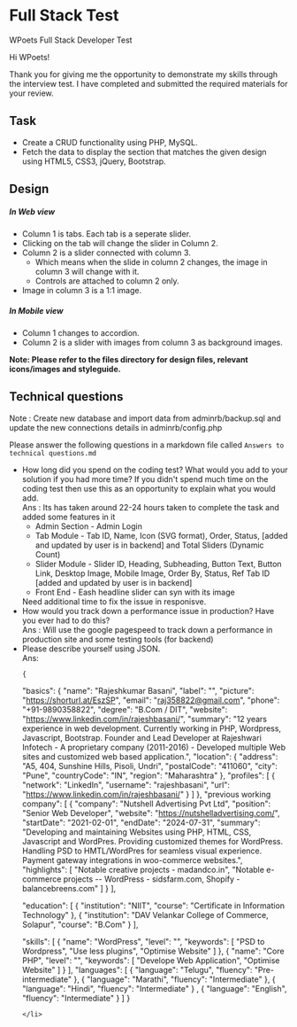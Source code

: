# Full Stack Test
WPoets Full Stack Developer Test

Hi WPoets!

Thank you for giving me the opportunity to demonstrate my skills through the interview test. I have completed and submitted the required materials for your review.

<h2>Task</h2>
<ul>
  <li>Create a CRUD functionality using PHP, MySQL.</li>
	<li>Fetch the data to display the section that matches the given design using HTML5, CSS3, jQuery, Bootstrap.</li>
</ul>

<h2>Design</h2>

<h5>In Web view</h5>
<ul>
  <li>Column 1 is tabs. Each tab is a seperate slider.</li>
	<li>Clicking on the tab will change the slider in Column 2.</li>
	<li>
		Column 2 is a slider connected with column 3.
		<ul>
			<li>Which means when the slide in column 2 changes, the image in column 3 will change with it.</li>
			<li>Controls are attached to column 2 only.</li>
		</ul>
	</li>
	<li>Image in column 3 is a 1:1 image.</li>
</ul>

<h5>In Mobile view</h5>
<ul>
  <li>Column 1 changes to accordion.</li>
  <li>Column 2 is a slider with images from column 3 as background images.</li>
</ul>

<strong>Note: Please refer to the files directory for design files, relevant icons/images and styleguide.</strong>

<h2>Technical questions</h2>

Note : Create new database and import data from adminrb/backup.sql and update the new connections details in adminrb/config.php

Please answer the following questions in a markdown file called <code>Answers to technical questions.md</code>
<ul>
  <li>How long did you spend on the coding test? What would you add to your solution if you had more time? If you didn't spend much time on the coding test then use this as an opportunity to explain what you would add.<br/>
  Ans : Its has taken around 22-24 hours taken to complete the task and added some features in it
	<ul>
		<li>Admin Section - Admin Login</li>
		<li>Tab Module - Tab ID, Name, Icon (SVG format), Order, Status, [added and updated by user is in backend] and Total Sliders (Dynamic Count)</li>
		<li>Slider Module - Slider ID, Heading, Subheading, Button Text, Button Link, Desktop Image, Mobile Image, Order By, Status, Ref Tab ID [added and updated by user is in backend]</li>
		<li>Front End - Eash headline slider can syn with its image </li>
	</ul>
  Need additional time to fix the issue in responisve.
  </li>
	<li>How would you track down a performance issue in production? Have you ever had to do this?<br/>
	Ans : Will use the google pagespeed to track down a performance in production site and some testing tools (for backend)</li>
	<li>Please describe yourself using JSON.<br/>Ans: <br/>
	
	{
  "basics": {
    "name": "Rajeshkumar Basani",
    "label": "",
    "picture": "https://shorturl.at/EszSP",
    "email": "raj358822@gmail.com",
    "phone": "+91-9890358822",
    "degree": "B.Com / DIT",
    "website": "https://www.linkedin.com/in/rajeshbasani/",
    "summary": "12 years experience in web development. Currently working in PHP, Wordpress, Javascript, Bootstrap. Founder and Lead Developer at Rajeshwari Infotech - A proprietary company (2011-2016) - Developed multiple Web sites and customized web based application.",
    "location": {
      "address": "A5, 404, Sunshine Hills, Pisoli, Undri",
      "postalCode": "411060",
      "city": "Pune",
      "countryCode": "IN",
      "region": "Maharashtra"
    },
    "profiles": [
      {
        "network": "LinkedIn",
        "username": "rajeshbasani",
        "url": "https://www.linkedin.com/in/rajeshbasani/"
      }
    ]
  },
  "previous working company": [
    {
      "company": "Nutshell Advertising Pvt Ltd",
      "position": "Senior Web Developer",
      "website": "https://nutshelladvertising.com/",
      "startDate": "2021-02-01",
      "endDate": "2024-07-31",
      "summary": "Developing and maintaining Websites using PHP, HTML, CSS, Javascript and WordPres. Providing customized themes for WordPress. Handling PSD to HMTL/WordPres for seamless visual experience. Payment gateway integrations in woo-commerce websites.",
      "highlights": [
        "Notable creative projects - madandco.in",
        "Notable e-commerce projects --  WordPress - sidsfarm.com, Shopify - balancebreens.com"
      ]
    }
  ],

  "education": [
    {
      "institution": "NIIT",
      "course": "Certificate in Information Technology"
    },
    {
        "institution": "DAV Velankar College of Commerce, Solapur",
        "course": "B.Com"
      }
  ],

  "skills": [
    {
      "name": "WordPress",
      "level": "",
      "keywords": [
        "PSD to Wordpress", "Use less plugins", "Optimise Website"
      ]
    },
    {
        "name": "Core PHP",
        "level": "",
        "keywords": [
          "Develope Web Application", "Optimise Website"
        ]
      }
  ],
  "languages": [
    {
      "language": "Telugu",
      "fluency": "Pre-intermediate"
    }, 
    {
        "language": "Marathi",
        "fluency": "Intermediate"
    }, 
    {
        "language": "Hindi",
        "fluency": "Intermediate"
    }
    , 
    {
        "language": "English",
        "fluency": "Intermediate"
    }
  ]
}

	</li>
</ul>